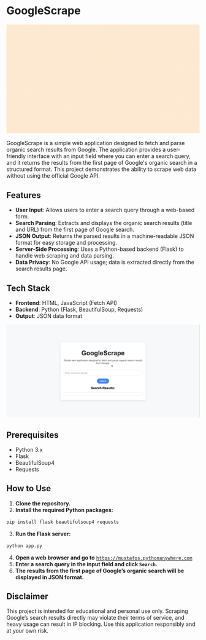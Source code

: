 # GoogleScrape

[![Header](https://github.com/mustafos/GoogleScrape/blob/master/illustration/banner.gif)](https://mustafos.pythonanywhere.com)

GoogleScrape is a simple web application designed to fetch and parse organic search results from Google. The application provides a user-friendly interface with an input field where you can enter a search query, and it returns the results from the first page of Google's organic search in a structured format. This project demonstrates the ability to scrape web data without using the official Google API.

## Features
- **User Input**: Allows users to enter a search query through a web-based form.
- **Search Parsing**: Extracts and displays the organic search results (title and URL) from the first page of Google search.
- **JSON Output**: Returns the parsed results in a machine-readable JSON format for easy storage and processing.
- **Server-Side Processing**: Uses a Python-based backend (Flask) to handle web scraping and data parsing.
- **Data Privacy**: No Google API usage; data is extracted directly from the search results page.

## Tech Stack
- **Frontend**: HTML, JavaScript (Fetch API)
- **Backend**: Python (Flask, BeautifulSoup, Requests)
- **Output**: JSON data format

[![Body](https://github.com/mustafos/GoogleScrape/blob/master/illustration/summary.gif)](https://mustafos.pythonanywhere.com)

## Prerequisites
- Python 3.x
- Flask
- BeautifulSoup4
- Requests

## How to Use
1. **Clone the repository.**
2. **Install the required Python packages:**
```bash
pip install flask beautifulsoup4 requests
```
3. **Run the Flask server:**
```bash
python app.py
```
4. **Open a web browser and go to** [`https://mustafos.pythonanywhere.com`](https://mustafos.pythonanywhere.com)
5. **Enter a search query in the input field and click `Search`.**
6. **The results from the first page of Google’s organic search will be displayed in JSON format.**

## Disclaimer
This project is intended for educational and personal use only. Scraping Google’s search results directly may violate their terms of service, and heavy usage can result in IP blocking. Use this application responsibly and at your own risk.
